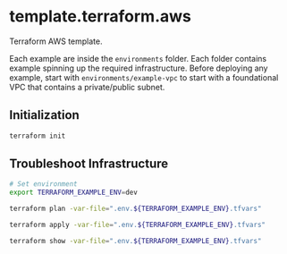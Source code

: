 # template.terraform.aws
Terraform AWS template.

Each example are inside the `environments` folder.  Each folder contains example spinning up the required infrastructure.  Before deploying any example, start with `environments/example-vpc` to start with a foundational VPC that contains a private/public subnet.

## Initialization

```sh
terraform init

```

## Troubleshoot Infrastructure

```sh
# Set environment
export TERRAFORM_EXAMPLE_ENV=dev

terraform plan -var-file=".env.${TERRAFORM_EXAMPLE_ENV}.tfvars"

terraform apply -var-file=".env.${TERRAFORM_EXAMPLE_ENV}.tfvars"

terraform show -var-file=".env.${TERRAFORM_EXAMPLE_ENV}.tfvars"

```
